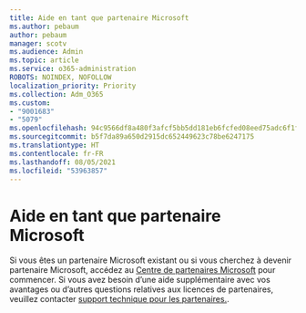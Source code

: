 ```yaml
---
title: Aide en tant que partenaire Microsoft
ms.author: pebaum
author: pebaum
manager: scotv
ms.audience: Admin
ms.topic: article
ms.service: o365-administration
ROBOTS: NOINDEX, NOFOLLOW
localization_priority: Priority
ms.collection: Adm_O365
ms.custom:
- "9001683"
- "5079"
ms.openlocfilehash: 94c9566df8a480f3afcf5bb5dd181eb6fcfed08eed75adc6f1f06c9df26c4cf8
ms.sourcegitcommit: b5f7da89a650d2915dc652449623c78be6247175
ms.translationtype: HT
ms.contentlocale: fr-FR
ms.lasthandoff: 08/05/2021
ms.locfileid: "53963857"
---
```

# <a name="help-as-a-microsoft-partner"></a>Aide en tant que partenaire Microsoft

Si vous êtes un partenaire Microsoft existant ou si vous cherchez à devenir partenaire Microsoft, accédez au [Centre de partenaires Microsoft](https://support.microsoft.com/help/4499930/partner-center-overview) pour commencer. Si vous avez besoin d’une aide supplémentaire avec vos avantages ou d’autres questions relatives aux licences de partenaires, veuillez contacter [support technique pour les partenaires.](https://aka.ms/partnersupport).
